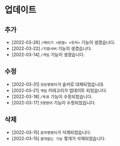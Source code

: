 # 업데이트

## 추가
- [2022-03-26] `/때리기 <방법> <유저>` 기능이 생겼습니다.
- [2022-03-22] `/지원서버` 기능이 생겼습니다.
- [2022-03-14] `/게임` 기능이 생겼습니다.

## 수정
- [2022-03-31] `모든명령어`가 슬커로 대채되었습니대.
- [2022-03-21] `게임` 카테고리가 업데이트 되었습니다.
- [2022-03-18] `/투표` 기능이 수정되었습니다.
- [2022-03-17] `5명령어` 기능이 수정되었습니다.

## 삭제
- [2022-03-15] `음악명령어`가 삭제되었습니다. 
- [2022-03-15] `쓸대없는 기능` 몇개가 삭재되었습니다.
